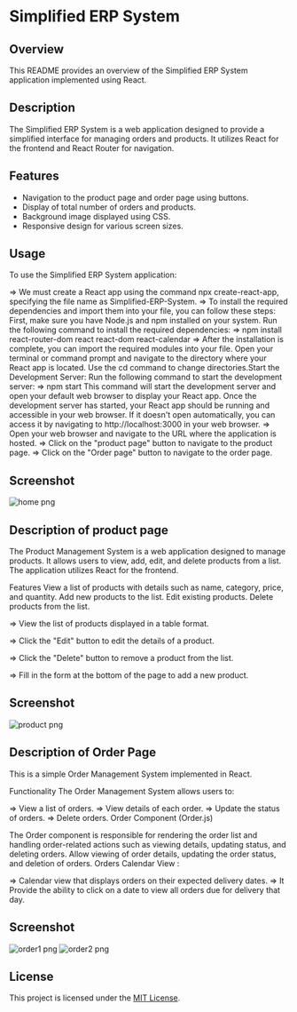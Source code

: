 # Simplified ERP System

## Overview

This README provides an overview of the Simplified ERP System application implemented using React.

## Description

The Simplified ERP System is a web application designed to provide a simplified interface for managing orders and products. It utilizes React for the frontend and React Router for navigation.

## Features

- Navigation to the product page and order page using buttons.
- Display of total number of orders and products.
- Background image displayed using CSS.
- Responsive design for various screen sizes.


## Usage

To use the Simplified ERP System application:

=> We must create a React app using the command npx create-react-app, specifying the file name as Simplified-ERP-System.
=> To install the required dependencies and import them into your file, you can follow these steps:
   First, make sure you have Node.js and npm installed on your system.
   Run the following command to install the required dependencies:
=> npm install react-router-dom react react-dom react-calendar
=> After the installation is complete, you can import the required modules into your file.
   Open your terminal or command prompt and navigate to the directory where your React app is located. Use the cd command to change 
   directories.Start the Development Server: Run the following command to start the development server:
=> npm start
   This command will start the development server and open your default web browser to display your React app.
   Once the development server has started, your React app should be running and accessible in your web browser. If it doesn't open 
   automatically, you can access it by navigating to http://localhost:3000 in your web browser.
=> Open your web browser and navigate to the URL where the application is hosted.
=> Click on the "product page" button to navigate to the product page.
=> Click on the "Order page" button to navigate to the order page.

## Screenshot

![home png](https://github.com/prasaddiviti/ERPSystems/assets/141943264/08b5199c-ca6a-4ea9-ae24-e49d12f0884a)

## Description of product page
The Product Management System is a web application designed to manage products. It allows users to view, add, edit, and delete products from a list. The application utilizes React for the frontend.

Features
View a list of products with details such as name, category, price, and quantity.
Add new products to the list.
Edit existing products.
Delete products from the list.

=> View the list of products displayed in a table format.

=> Click the "Edit" button to edit the details of a product.

=> Click the "Delete" button to remove a product from the list.

=> Fill in the form at the bottom of the page to add a new product.
## Screenshot
![product png](https://github.com/prasaddiviti/ERPSystems/assets/141943264/472b7d1a-33c0-4298-aeb3-96b06be62299)

## Description of Order Page
This is a simple Order Management System implemented in React.

Functionality
The Order Management System allows users to:

=> View a list of orders.
=> View details of each order.
=> Update the status of orders.
=> Delete orders.
Order Component (Order.js)

The Order component is responsible for rendering the order list and handling order-related actions such as viewing details, updating status, and deleting orders.
Allow viewing of order details, updating the order status, and deletion
of orders.
Orders Calendar View :

=> Calendar view that displays orders on their expected delivery dates.
=> It Provide the ability to click on a date to view all orders due for delivery that day.
## Screenshot
![order1 png](https://github.com/prasaddiviti/ERPSystems/assets/141943264/ae9bbaf2-3ad7-4a67-9c3b-c10f864e66f9)
![order2 png](https://github.com/prasaddiviti/ERPSystems/assets/141943264/619ac230-723a-4645-8646-96d5a5443bdc)
## License
This project is licensed under the [MIT License](LICENSE).


